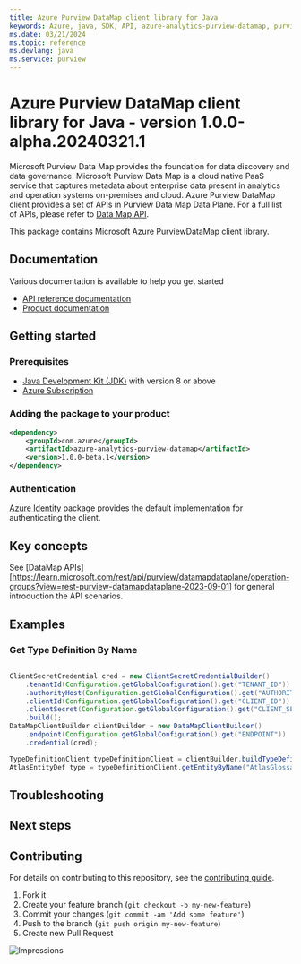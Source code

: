 ```yaml
---
title: Azure Purview DataMap client library for Java
keywords: Azure, java, SDK, API, azure-analytics-purview-datamap, purview
ms.date: 03/21/2024
ms.topic: reference
ms.devlang: java
ms.service: purview
---
```

# Azure Purview DataMap client library for Java - version 1.0.0-alpha.20240321.1 


Microsoft Purview Data Map provides the foundation for data discovery and data governance. Microsoft Purview Data Map is a cloud native PaaS service that captures metadata about enterprise data present in analytics and operation systems on-premises and cloud. Azure Purview DataMap client provides a set of APIs in Purview Data Map Data Plane. For a full list of APIs, please refer to [Data Map API](https://learn.microsoft.com/rest/api/purview/datamapdataplane/operation-groups?view=rest-purview-datamapdataplane-2023-09-01).

This package contains Microsoft Azure PurviewDataMap client library.

## Documentation

Various documentation is available to help you get started

- [API reference documentation][docs]
- [Product documentation][product_documentation]

## Getting started

### Prerequisites

- [Java Development Kit (JDK)][jdk] with version 8 or above
- [Azure Subscription][azure_subscription]

### Adding the package to your product

[//]: # ({x-version-update-start;com.azure:azure-analytics-purview-datamap;current})
```xml
<dependency>
    <groupId>com.azure</groupId>
    <artifactId>azure-analytics-purview-datamap</artifactId>
    <version>1.0.0-beta.1</version>
</dependency>
```
[//]: # ({x-version-update-end})

### Authentication

[Azure Identity][azure_identity] package provides the default implementation for authenticating the client.

## Key concepts

See [DataMap APIs][https://learn.microsoft.com/rest/api/purview/datamapdataplane/operation-groups?view=rest-purview-datamapdataplane-2023-09-01] for general introduction the API scenarios.

## Examples

### Get Type Definition By Name
```java com.azure.analytics.purview.datamap.readme

ClientSecretCredential cred = new ClientSecretCredentialBuilder()
    .tenantId(Configuration.getGlobalConfiguration().get("TENANT_ID"))
    .authorityHost(Configuration.getGlobalConfiguration().get("AUTHORITY_HOST"))
    .clientId(Configuration.getGlobalConfiguration().get("CLIENT_ID"))
    .clientSecret(Configuration.getGlobalConfiguration().get("CLIENT_SECRET"))
    .build();
DataMapClientBuilder clientBuilder = new DataMapClientBuilder()
    .endpoint(Configuration.getGlobalConfiguration().get("ENDPOINT"))
    .credential(cred);

TypeDefinitionClient typeDefinitionClient = clientBuilder.buildTypeDefinitionClient();
AtlasEntityDef type = typeDefinitionClient.getEntityByName("AtlasGlossary");
```

## Troubleshooting

## Next steps

## Contributing

For details on contributing to this repository, see the [contributing guide](https://github.com/Azure/azure-sdk-for-java/blob/main/CONTRIBUTING.md).

1. Fork it
1. Create your feature branch (`git checkout -b my-new-feature`)
1. Commit your changes (`git commit -am 'Add some feature'`)
1. Push to the branch (`git push origin my-new-feature`)
1. Create new Pull Request

<!-- LINKS -->
[product_documentation]: https://azure.microsoft.com/services/
[docs]: https://azure.github.io/azure-sdk-for-java/
[jdk]: https://learn.microsoft.com/azure/developer/java/fundamentals/
[azure_subscription]: https://azure.microsoft.com/free/
[azure_identity]: https://github.com/Azure/azure-sdk-for-java/blob/main/sdk/identity/azure-identity

![Impressions](https://azure-sdk-impressions.azurewebsites.net/api/impressions/azure-sdk-for-java%2Fsdk%2Fpurview%2Fazure-analytics-purview-datamap%2FREADME.png)

